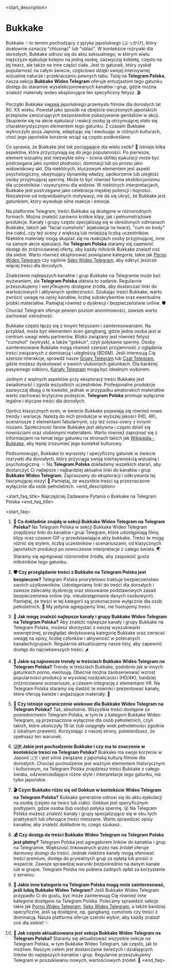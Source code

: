 <start_description>
# Bukkake

Bukkake 💦 to termin pochodzący z języka japońskiego (ぶっかけ), który dosłownie oznacza "chlusnąć" lub "oblać". W kontekście rozrywki dla dorosłych, Bukkake odnosi się do aktu seksualnego, w którym wielu mężczyzn ejakuluje kolejno na jedną osobę, zazwyczaj kobietę, często na jej twarz, ale także na inne części ciała. Jest to gatunek, który zyskał popularność na całym świecie, częściowo dzięki swojej intensywnej wizualnie naturze i przekraczaniu pewnych tabu. Tutaj na **Telegram Polska**, nasza sekcja **Bukkake Wideo Telegram** oferuje entuzjastom tego gatunku dostęp do starannie wyselekcjonowanych kanałów i grup, gdzie można znaleźć materiały wideo eksplorujące ten specyficzny fetysz. 🎬

Początki Bukkake sięgają japońskiego przemysłu filmów dla dorosłych lat 80. XX wieku. Powstał jako sposób na obejście ówczesnych japońskich przepisów cenzurujących bezpośrednie pokazywanie genitaliów w akcji. Skupienie się na akcie ejakulacji i reakcji osoby ją otrzymującej stało się charakterystycznym elementem tego gatunku. Z czasem Bukkake wykroczyło poza Japonię, adaptując się i ewoluując w różnych kulturach, choć jego japońskie korzenie wciąż są często podkreślane.

Co sprawia, że Bukkake jest tak pociągające dla wielu osób? 🤔 Istnieje kilka aspektów, które przyczyniają się do jego popularności. Po pierwsze, element wizualny jest niezwykle silny – scena obfitej ejakulacji może być postrzegana jako symbol płodności, dominacji lub po prostu jako widowiskowy akt. Dla niektórych, kluczowym elementem jest aspekt psychologiczny, obejmujący dynamikę władzy, upokorzenie lub uległość osoby przyjmującej spermę. Może to być również forma ekshibicjonizmu dla uczestników i voyeuryzmu dla widzów. W niektórych interpretacjach, Bukkake jest postrzegane jako celebracja męskiej potencji i hojności. Niezależnie od indywidualnych motywacji, nie da się ukryć, że Bukkake jest gatunkiem, który wywołuje silne reakcje i emocje.

Na platformie Telegram, treści Bukkake są dostępne w różnorodnych formach. Można znaleźć zarówno krótkie klipy, jak i pełnometrażowe produkcje. Kanały i grupy często specjalizują się w określonych odmianach Bukkake, takich jak "facial cumshots" (ejakulacja na twarz), "cum on body" (na ciało), czy też sceny z większą lub mniejszą liczbą uczestników. Niektóre materiały mogą skupiać się na reakcjach osoby przyjmującej, inne na samym akcie ejakulacji. Na **Telegram Polska** staramy się zapewnić dostęp do zróżnicowanej oferty, aby każdy miłośnik Bukkake znalazł coś dla siebie. Warto również eksplorować powiązane kategorie, takie jak [Porno Wideo Telegram](/wideo/porno/) czy ogólnie [Seks Wideo Telegram](/wideo/seks/), aby odkryć jeszcze więcej treści dla dorosłych.

Znalezienie najlepszych kanałów i grup Bukkake na Telegramie może być wyzwaniem, ale **Telegram Polska** ułatwia to zadanie. Regularnie przeszukujemy i weryfikujemy dostępne źródła, aby dostarczać linki do wartościowych i aktywnych społeczności. Szukając treści Bukkake, warto zwrócić uwagę na opisy kanałów, liczbę subskrybentów oraz ewentualne próbki materiałów. Pamiętaj również o dyskrecji i bezpieczeństwie online. 🛡️ Chociaż Telegram oferuje pewien poziom anonimowości, zawsze warto zachować ostrożność.

Bukkake często łączy się z innymi fetyszami i zainteresowaniami. Na przykład, może być elementem scen gangbang, gdzie jedna osoba jest w centrum uwagi wielu partnerów. Blisko związany jest również fetysz "cumshot" (wytrysk), a także "gokkun", czyli połykanie spermy. Osoby zainteresowane Bukkake mogą również czerpać przyjemność z oglądania treści związanych z dominacją i uległością (BDSM). Jeśli interesują Cię szersze interakcje, sprawdź nasze [Grupy Telegram](/grupy/) lub [Czat Telegram](/czat/), gdzie możesz dyskutować o swoich ulubionych gatunkach. Dla bardziej pasywnego odbioru, [Kanały Telegram](/kanaly/) mogą być idealnym wyborem.

Jednym z ważnych aspektów przy eksploracji treści Bukkake jest świadomość i zgoda wszystkich uczestników. Profesjonalne produkcje zazwyczaj dbają o te kwestie, jednak w przypadku amatorskich materiałów warto zachować krytyczne podejście. **Telegram Polska** promuje wyłącznie legalne i etyczne treści dla dorosłych.

Oprócz klasycznych scen, w świecie Bukkake pojawiają się również nowe trendy i wariacje. Należą do nich produkcje w wyższej jakości (HD, 4K), scenariusze z elementami fabularnymi, czy też cross-overy z innymi niszami. Społeczność fanów Bukkake jest aktywna i często dzieli się nowościami oraz ulubionymi materiałami. Warto również zapoznać się z informacjami na temat tego gatunku na stronach takich jak [Wikipedia - Bukkake](https://pl.wikipedia.org/wiki/Bukkake), aby lepiej zrozumieć jego kontekst kulturowy.

Podsumowując, Bukkake to wyrazisty i specyficzny gatunek w świecie rozrywki dla dorosłych, który przyciąga swoją intensywnością wizualną i psychologiczną. ✨ Na **Telegram Polska** dokładamy wszelkich starań, aby dostarczyć Ci najlepsze i najbardziej aktualne linki do kanałów i grup **Bukkake Wideo Telegram**. Zapraszamy do eksploracji i odkrywania tej fascynującej niszy! 🚀 Pamiętaj, że wszystkie treści są przeznaczone wyłącznie dla osób pełnoletnich.
<end_description>

<start_faq_title>
Najczęściej Zadawane Pytania o Bukkake na Telegram Polska
<end_faq_title>

<start_faq>
1. **🤔 Co dokładnie znajdę w sekcji Bukkake Wideo Telegram na Telegram Polska?**
Na Telegram Polska w sekcji Bukkake Wideo Telegram znajdziesz linki do kanałów i grup Telegram, które udostępniają filmy, klipy oraz czasem GIF-y przedstawiające akty bukkake. Treści te mogą różnić się stylem, liczbą uczestników i scenariuszami, od klasycznych japońskich produkcji po nowoczesne interpretacje z całego świata. 🌏 Staramy się agregować różnorodne źródła, aby zaspokoić gusta miłośników tego gatunku.

2. **🛡️ Czy przeglądanie treści z Bukkake na Telegram Polska jest bezpieczne?**
Telegram Polska priorytetowo traktuje bezpieczeństwo swoich użytkowników. Udostępniamy linki do treści dla dorosłych i zawsze zalecamy dyskrecję oraz stosowanie podstawowych zasad bezpieczeństwa online (np. nieudostępnianie danych osobowych). Pamiętaj, że treści w tej kategorii są przeznaczone wyłącznie dla osób pełnoletnich. 🔞 My jedynie agregujemy linki, nie hostujemy treści.

3. **🔎 Jak mogę znaleźć najlepsze kanały i grupy Bukkake Wideo Telegram na Telegram Polska?**
Aby znaleźć najlepsze kanały i grupy Bukkake na Telegram Polska, możesz skorzystać z naszej wyszukiwarki wewnętrznej, przeglądać dedykowaną kategorię Bukkake oraz zwracać uwagę na opisy, liczbę członków i aktywność w polecanych kanałach/grupach. Regularnie aktualizujemy nasze listy, aby zapewnić dostęp do najciekawszych treści. 🌶️

4. **🚀 Jakie są najnowsze trendy w treściach Bukkake Wideo Telegram na Telegram Polska?**
Trendy w treściach Bukkake, podobnie jak w innych gatunkach porno, ewoluują. Obecnie można zaobserwować wzrost popularności produkcji w wysokiej rozdzielczości (HD/4K), bardziej zróżnicowane scenariusze, a czasem integrację z elementami VR. Na Telegram Polska staramy się śledzić te nowinki i prezentować kanały, które oferują świeże i angażujące materiały. 🌟

5. **🔞 Czy istnieje ograniczenie wiekowe dla Bukkake Wideo Telegram na Telegram Polska?**
Tak, absolutnie. Wszystkie treści dostępne za pośrednictwem Telegram Polska, w tym te z kategorii Bukkake Wideo Telegram, są przeznaczone wyłącznie dla osób pełnoletnich, czyli takich, które ukończyły 18 lat (lub osiągnęły wiek pełnoletności zgodnie z lokalnym prawem). Korzystając z naszej strony, potwierdzasz, że spełniasz ten warunek.

6. **🇯🇵 Jakie jest pochodzenie Bukkake i czy ma to znaczenie w kontekście treści na Telegram Polska?**
Bukkake ma swoje korzenie w Japonii 🇯🇵 i jest silnie związane z japońską kulturą filmów dla dorosłych. Chociaż pochodzenie jest ważnym elementem historycznym i kulturowym, na Telegram Polska znajdziesz treści Bukkake z całego świata, odzwierciedlające różne style i interpretacje tego gatunku, nie tylko japońskie.

7. **🎬 Czym Bukkake różni się od Gokkun w kontekście Wideo Telegram na Telegram Polska?**
Bukkake generalnie odnosi się do aktu ejakulacji na osobę (często na twarz lub ciało). Gokkun jest specyficznym podtypem, gdzie osoba (lub osoby) połyka spermę. 😮 Na Telegram Polska możesz znaleźć kanały i grupy specjalizujące się w obu tych praktykach lub oferujące treści mieszane. Warto sprawdzać opisy kanałów, aby znaleźć dokładnie to, czego szukasz.

8. **💰 Czy dostęp do treści Bukkake Wideo Telegram na Telegram Polska jest płatny?**
Telegram Polska jest agregatorem linków do kanałów i grup na Telegramie. Większość linkowanych przez nas źródeł oferuje darmowy dostęp do treści. Jednak niektóre kanały mogą oferować treści premium, dostęp do prywatnych grup za opłatą lub prosić o wsparcie. Zawsze sprawdzaj warunki bezpośrednio na danym kanale lub w grupie. Telegram Polska nie pobiera żadnych opłat za korzystanie z serwisu.

9. **🤔 Jakie inne kategorie na Telegram Polska mogą mnie zainteresować, jeśli lubię Bukkake Wideo Telegram?**
Jeśli Bukkake Wideo Telegram przypadło Ci do gustu, być może zainteresują Cię również inne kategorie dostępne na Telegram Polska. Polecamy sprawdzić sekcje takie jak [Porno Wideo Telegram](/wideo/porno/), [Seks Wideo Telegram](/wideo/seks/), a także bardziej specyficzne, jeśli są dostępne, np. gangbang, cumshots czy treści z dominacją. Nasza platforma oferuje szeroki wybór, aby każdy znalazł coś dla siebie! ✨

10. **🔄 Jak często aktualizowana jest sekcja Bukkake Wideo Telegram na Telegram Polska?**
Staramy się aktualizować wszystkie sekcje na Telegram Polska, w tym Bukkake Wideo Telegram, tak często, jak to możliwe. Naszym celem jest dostarczanie świeżych i działających linków do najlepszych kanałów i grup. Regularnie przeszukujemy Telegram w poszukiwaniu nowych, wartościowych źródeł. 🧐
<end_faq>
